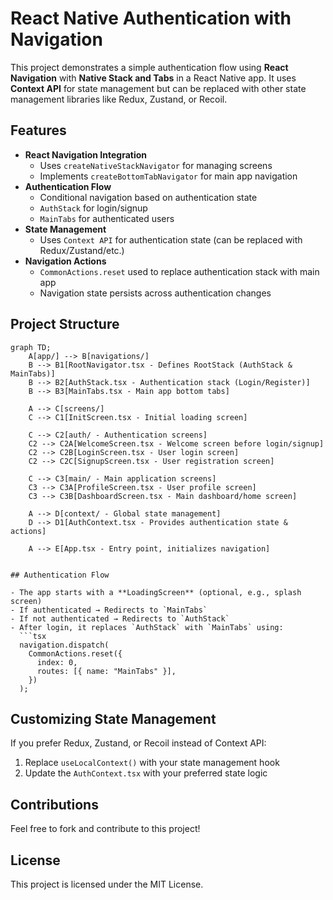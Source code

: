 # React Native Authentication with Navigation

This project demonstrates a simple authentication flow using **React Navigation** with **Native Stack and Tabs** in a React Native app. It uses **Context API** for state management but can be replaced with other state management libraries like Redux, Zustand, or Recoil.

## Features

- **React Navigation Integration**
  - Uses `createNativeStackNavigator` for managing screens
  - Implements `createBottomTabNavigator` for main app navigation
- **Authentication Flow**
  - Conditional navigation based on authentication state
  - `AuthStack` for login/signup
  - `MainTabs` for authenticated users
- **State Management**
  - Uses `Context API` for authentication state (can be replaced with Redux/Zustand/etc.)
- **Navigation Actions**
  - `CommonActions.reset` used to replace authentication stack with main app
  - Navigation state persists across authentication changes

## Project Structure

````mermaid
graph TD;
    A[app/] --> B[navigations/]
    B --> B1[RootNavigator.tsx - Defines RootStack (AuthStack & MainTabs)]
    B --> B2[AuthStack.tsx - Authentication stack (Login/Register)]
    B --> B3[MainTabs.tsx - Main app bottom tabs]

    A --> C[screens/]
    C --> C1[InitScreen.tsx - Initial loading screen]

    C --> C2[auth/ - Authentication screens]
    C2 --> C2A[WelcomeScreen.tsx - Welcome screen before login/signup]
    C2 --> C2B[LoginScreen.tsx - User login screen]
    C2 --> C2C[SignupScreen.tsx - User registration screen]

    C --> C3[main/ - Main application screens]
    C3 --> C3A[ProfileScreen.tsx - User profile screen]
    C3 --> C3B[DashboardScreen.tsx - Main dashboard/home screen]

    A --> D[context/ - Global state management]
    D --> D1[AuthContext.tsx - Provides authentication state & actions]

    A --> E[App.tsx - Entry point, initializes navigation]


## Authentication Flow

- The app starts with a **LoadingScreen** (optional, e.g., splash screen)
- If authenticated → Redirects to `MainTabs`
- If not authenticated → Redirects to `AuthStack`
- After login, it replaces `AuthStack` with `MainTabs` using:
  ```tsx
  navigation.dispatch(
    CommonActions.reset({
      index: 0,
      routes: [{ name: "MainTabs" }],
    })
  );
````

## Customizing State Management

If you prefer Redux, Zustand, or Recoil instead of Context API:

1. Replace `useLocalContext()` with your state management hook
2. Update the `AuthContext.tsx` with your preferred state logic

## Contributions

Feel free to fork and contribute to this project!

## License

This project is licensed under the MIT License.
